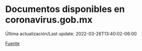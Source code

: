 # Documentos disponibles en coronavirus.gob.mx

Última actualización/Last update: 2022-03-26T13:40:02-06:00

 [Fuente](https://coronavirus.gob.mx/)
